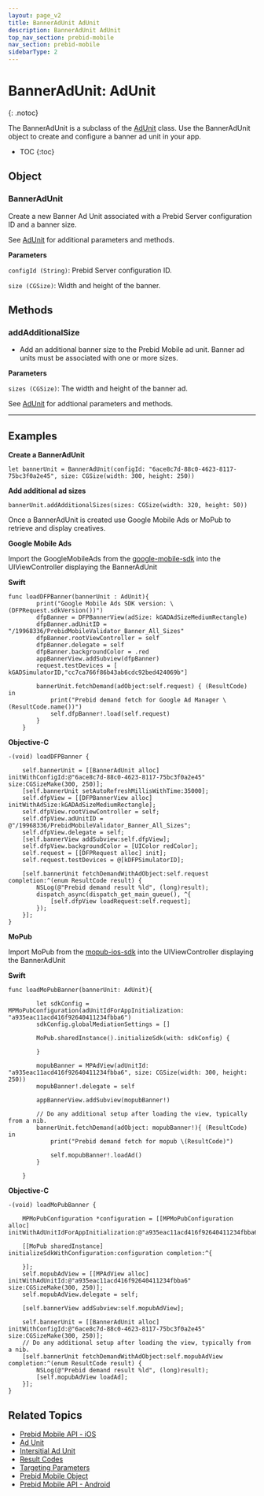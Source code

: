 ```yaml
---
layout: page_v2
title: BannerAdUnit AdUnit
description: BannerAdUnit AdUnit
top_nav_section: prebid-mobile
nav_section: prebid-mobile
sidebarType: 2
---
```


# BannerAdUnit: AdUnit
{: .notoc}

The BannerAdUnit is a subclass of the [AdUnit]({{site.baseurl}}/prebid-mobile/pbm-api/ios/pbm-adunit-ios.html) class. Use the BannerAdUnit object to create and configure a banner ad unit in your app.  

- TOC
 {:toc}

## Object

### BannerAdUnit

Create a new Banner Ad Unit associated with a Prebid Server configuration ID and a banner size.

See [AdUnit]({{site.baseurl}}/prebid-mobile/pbm-api/ios/pbm-adunit-ios.html) for additional parameters and methods.

**Parameters**

`configId (String)`: Prebid Server configuration ID.

`size (CGSize)`: Width and height of the banner.

## Methods

### addAdditionalSize

* Add an additional banner size to the Prebid Mobile ad unit.  Banner ad units must be associated with one or more sizes.

**Parameters**

`sizes (CGSize)`: The width and height of the banner ad.

See [AdUnit]({{site.baseurl}}/prebid-mobile/pbm-api/ios/pbm-adunit-ios.html) for addtional parameters and methods.

---

## Examples

**Create a BannerAdUnit**
```        
let bannerUnit = BannerAdUnit(configId: "6ace8c7d-88c0-4623-8117-75bc3f0a2e45", size: CGSize(width: 300, height: 250))
```
**Add additional ad sizes**

```
bannerUnit.addAdditionalSizes(sizes: CGSize(width: 320, height: 50))
```
Once a BannerAdUnit is created use Google Mobile Ads or MoPub to retrieve and display creatives.

**Google Mobile Ads**

Import the GoogleMobileAds from the [google-mobile-sdk](https://developers.google.com/admob/ios/download) into the UIViewController displaying the BannerAdUnit

**Swift**
```
func loadDFPBanner(bannerUnit : AdUnit){
        print("Google Mobile Ads SDK version: \(DFPRequest.sdkVersion())")
        dfpBanner = DFPBannerView(adSize: kGADAdSizeMediumRectangle)
        dfpBanner.adUnitID = "/19968336/PrebidMobileValidator_Banner_All_Sizes"
        dfpBanner.rootViewController = self
        dfpBanner.delegate = self
        dfpBanner.backgroundColor = .red
        appBannerView.addSubview(dfpBanner)
        request.testDevices = [ kGADSimulatorID,"cc7ca766f86b43ab6cdc92bed424069b"]

        bannerUnit.fetchDemand(adObject:self.request) { (ResultCode) in
            print("Prebid demand fetch for Google Ad Manager \(ResultCode.name())")
            self.dfpBanner!.load(self.request)
        }
    }
```
**Objective-C**

```
-(void) loadDFPBanner {

    self.bannerUnit = [[BannerAdUnit alloc] initWithConfigId:@"6ace8c7d-88c0-4623-8117-75bc3f0a2e45" size:CGSizeMake(300, 250)];
    [self.bannerUnit setAutoRefreshMillisWithTime:35000];
    self.dfpView = [[DFPBannerView alloc] initWithAdSize:kGADAdSizeMediumRectangle];
    self.dfpView.rootViewController = self;
    self.dfpView.adUnitID = @"/19968336/PrebidMobileValidator_Banner_All_Sizes";
    self.dfpView.delegate = self;
    [self.bannerView addSubview:self.dfpView];
    self.dfpView.backgroundColor = [UIColor redColor];
    self.request = [[DFPRequest alloc] init];
    self.request.testDevices = @[kDFPSimulatorID];

    [self.bannerUnit fetchDemandWithAdObject:self.request completion:^(enum ResultCode result) {
        NSLog(@"Prebid demand result %ld", (long)result);
        dispatch_async(dispatch_get_main_queue(), ^{
            [self.dfpView loadRequest:self.request];
        });
    }];
}
```


**MoPub**

Import MoPub from the [mopub-ios-sdk](https://github.com/mopub/mopub-ios-sdk) into the UIViewController displaying the BannerAdUnit

**Swift**
```
func loadMoPubBanner(bannerUnit: AdUnit){

        let sdkConfig = MPMoPubConfiguration(adUnitIdForAppInitialization: "a935eac11acd416f92640411234fbba6")
        sdkConfig.globalMediationSettings = []

        MoPub.sharedInstance().initializeSdk(with: sdkConfig) {

        }

        mopubBanner = MPAdView(adUnitId: "a935eac11acd416f92640411234fbba6", size: CGSize(width: 300, height: 250))
        mopubBanner!.delegate = self

        appBannerView.addSubview(mopubBanner!)

        // Do any additional setup after loading the view, typically from a nib.
        bannerUnit.fetchDemand(adObject: mopubBanner!){ (ResultCode) in
            print("Prebid demand fetch for mopub \(ResultCode)")

            self.mopubBanner!.loadAd()
        }

    }
```

**Objective-C**

```
-(void) loadMoPubBanner {

    MPMoPubConfiguration *configuration = [[MPMoPubConfiguration alloc] initWithAdUnitIdForAppInitialization:@"a935eac11acd416f92640411234fbba6"];

    [[MoPub sharedInstance] initializeSdkWithConfiguration:configuration completion:^{

    }];
    self.mopubAdView = [[MPAdView alloc] initWithAdUnitId:@"a935eac11acd416f92640411234fbba6" size:CGSizeMake(300, 250)];
    self.mopubAdView.delegate = self;

    [self.bannerView addSubview:self.mopubAdView];

    self.bannerUnit = [[BannerAdUnit alloc] initWithConfigId:@"6ace8c7d-88c0-4623-8117-75bc3f0a2e45" size:CGSizeMake(300, 250)];
    // Do any additional setup after loading the view, typically from a nib.
    [self.bannerUnit fetchDemandWithAdObject:self.mopubAdView completion:^(enum ResultCode result) {         
        NSLog(@"Prebid demand result %ld", (long)result);
        [self.mopubAdView loadAd];
    }];
}
```

## Related Topics

- [Prebid Mobile API - iOS]({{site.baseurl}}/prebid-mobile/pbm-api/ios/pbm-api-ios.html)
- [Ad Unit]({{site.baseurl}}/prebid-mobile/pbm-api/ios/pbm-adunit-ios.html)
- [Intersitial Ad Unit]({{site.baseurl}}/prebid-mobile/pbm-api/ios/pbm-bannerinterstitialadunit-ios.html)
- [Result Codes]({{site.baseurl}}/prebid-mobile/pbm-api/ios/pbm-api-result-codes-ios.html)
- [Targeting Parameters]({{site.baseurl}}/prebid-mobile/pbm-api/ios/pbm-targeting-ios.html)
- [Prebid Mobile Object]({{site.baseurl}}/prebid-mobile/pbm-api/ios/prebidmobile-object-ios.html)
- [Prebid Mobile API - Android]({{site.baseurl}}/prebid-mobile/pbm-api/android/pbm-api-android.html)
